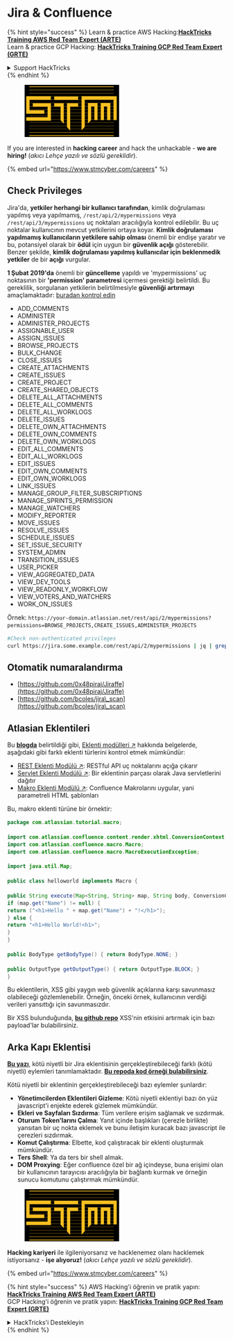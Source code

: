 # Jira & Confluence

{% hint style="success" %}
Learn & practice AWS Hacking:<img src="../../.gitbook/assets/arte.png" alt="" data-size="line">[**HackTricks Training AWS Red Team Expert (ARTE)**](https://training.hacktricks.xyz/courses/arte)<img src="../../.gitbook/assets/arte.png" alt="" data-size="line">\
Learn & practice GCP Hacking: <img src="../../.gitbook/assets/grte.png" alt="" data-size="line">[**HackTricks Training GCP Red Team Expert (GRTE)**<img src="../../.gitbook/assets/grte.png" alt="" data-size="line">](https://training.hacktricks.xyz/courses/grte)

<details>

<summary>Support HackTricks</summary>

* Check the [**subscription plans**](https://github.com/sponsors/carlospolop)!
* **Join the** 💬 [**Discord group**](https://discord.gg/hRep4RUj7f) or the [**telegram group**](https://t.me/peass) or **follow** us on **Twitter** 🐦 [**@hacktricks\_live**](https://twitter.com/hacktricks\_live)**.**
* **Share hacking tricks by submitting PRs to the** [**HackTricks**](https://github.com/carlospolop/hacktricks) and [**HackTricks Cloud**](https://github.com/carlospolop/hacktricks-cloud) github repos.

</details>
{% endhint %}

<figure><img src="../../.gitbook/assets/image (1) (1) (1) (1) (1) (1) (1).png" alt=""><figcaption></figcaption></figure>

If you are interested in **hacking career** and hack the unhackable - **we are hiring!** (_akıcı Lehçe yazılı ve sözlü gereklidir_).

{% embed url="https://www.stmcyber.com/careers" %}

## Check Privileges

Jira'da, **yetkiler herhangi bir kullanıcı tarafından**, kimlik doğrulaması yapılmış veya yapılmamış, `/rest/api/2/mypermissions` veya `/rest/api/3/mypermissions` uç noktaları aracılığıyla kontrol edilebilir. Bu uç noktalar kullanıcının mevcut yetkilerini ortaya koyar. **Kimlik doğrulaması yapılmamış kullanıcıların yetkilere sahip olması** önemli bir endişe yaratır ve bu, potansiyel olarak bir **ödül** için uygun bir **güvenlik açığı** gösterebilir. Benzer şekilde, **kimlik doğrulaması yapılmış kullanıcılar için beklenmedik yetkiler** de bir **açığı** vurgular.

**1 Şubat 2019'da** önemli bir **güncelleme** yapıldı ve 'mypermissions' uç noktasının bir **'permission' parametresi** içermesi gerektiği belirtildi. Bu gereklilik, sorgulanan yetkilerin belirtilmesiyle **güvenliği artırmayı** amaçlamaktadır: [buradan kontrol edin](https://developer.atlassian.com/cloud/jira/platform/change-notice-get-my-permissions-requires-permissions-query-parameter/#change-notice---get-my-permissions-resource-will-require-a-permissions-query-parameter)

* ADD\_COMMENTS
* ADMINISTER
* ADMINISTER\_PROJECTS
* ASSIGNABLE\_USER
* ASSIGN\_ISSUES
* BROWSE\_PROJECTS
* BULK\_CHANGE
* CLOSE\_ISSUES
* CREATE\_ATTACHMENTS
* CREATE\_ISSUES
* CREATE\_PROJECT
* CREATE\_SHARED\_OBJECTS
* DELETE\_ALL\_ATTACHMENTS
* DELETE\_ALL\_COMMENTS
* DELETE\_ALL\_WORKLOGS
* DELETE\_ISSUES
* DELETE\_OWN\_ATTACHMENTS
* DELETE\_OWN\_COMMENTS
* DELETE\_OWN\_WORKLOGS
* EDIT\_ALL\_COMMENTS
* EDIT\_ALL\_WORKLOGS
* EDIT\_ISSUES
* EDIT\_OWN\_COMMENTS
* EDIT\_OWN\_WORKLOGS
* LINK\_ISSUES
* MANAGE\_GROUP\_FILTER\_SUBSCRIPTIONS
* MANAGE\_SPRINTS\_PERMISSION
* MANAGE\_WATCHERS
* MODIFY\_REPORTER
* MOVE\_ISSUES
* RESOLVE\_ISSUES
* SCHEDULE\_ISSUES
* SET\_ISSUE\_SECURITY
* SYSTEM\_ADMIN
* TRANSITION\_ISSUES
* USER\_PICKER
* VIEW\_AGGREGATED\_DATA
* VIEW\_DEV\_TOOLS
* VIEW\_READONLY\_WORKFLOW
* VIEW\_VOTERS\_AND\_WATCHERS
* WORK\_ON\_ISSUES

Örnek: `https://your-domain.atlassian.net/rest/api/2/mypermissions?permissions=BROWSE_PROJECTS,CREATE_ISSUES,ADMINISTER_PROJECTS`
```bash
#Check non-authenticated privileges
curl https://jira.some.example.com/rest/api/2/mypermissions | jq | grep -iB6 '"havePermission": true'
```
## Otomatik numaralandırma

* [https://github.com/0x48piraj/Jiraffe](https://github.com/0x48piraj/Jiraffe)
* [https://github.com/bcoles/jira\_scan](https://github.com/bcoles/jira\_scan)

## Atlasian Eklentileri

Bu [**blogda**](https://cyllective.com/blog/posts/atlassian-audit-plugins) belirtildiği gibi, [Eklenti modülleri ↗](https://developer.atlassian.com/server/framework/atlassian-sdk/plugin-modules/) hakkında belgelerde, aşağıdaki gibi farklı eklenti türlerini kontrol etmek mümkündür:

* [REST Eklenti Modülü ↗](https://developer.atlassian.com/server/framework/atlassian-sdk/rest-plugin-module): RESTful API uç noktalarını açığa çıkarır
* [Servlet Eklenti Modülü ↗](https://developer.atlassian.com/server/framework/atlassian-sdk/servlet-plugin-module/): Bir eklentinin parçası olarak Java servletlerini dağıtır
* [Makro Eklenti Modülü ↗](https://developer.atlassian.com/server/confluence/macro-module/): Confluence Makrolarını uygular, yani parametreli HTML şablonları

Bu, makro eklenti türüne bir örnektir:
```java
package com.atlassian.tutorial.macro;

import com.atlassian.confluence.content.render.xhtml.ConversionContext;
import com.atlassian.confluence.macro.Macro;
import com.atlassian.confluence.macro.MacroExecutionException;

import java.util.Map;

public class helloworld implements Macro {

public String execute(Map<String, String> map, String body, ConversionContext conversionContext) throws MacroExecutionException {
if (map.get("Name") != null) {
return ("<h1>Hello " + map.get("Name") + "!</h1>");
} else {
return "<h1>Hello World!<h1>";
}
}

public BodyType getBodyType() { return BodyType.NONE; }

public OutputType getOutputType() { return OutputType.BLOCK; }
}
```
Bu eklentilerin, XSS gibi yaygın web güvenlik açıklarına karşı savunmasız olabileceği gözlemlenebilir. Örneğin, önceki örnek, kullanıcının verdiği verileri yansıttığı için savunmasızdır.&#x20;

Bir XSS bulunduğunda, [**bu github repo**](https://github.com/cyllective/XSS-Payloads/tree/main/Confluence) XSS'nin etkisini artırmak için bazı payload'lar bulabilirsiniz.

## Arka Kapı Eklentisi

[**Bu yazı**](https://cyllective.com/blog/posts/atlassian-malicious-plugin), kötü niyetli bir Jira eklentisinin gerçekleştirebileceği farklı (kötü niyetli) eylemleri tanımlamaktadır. [**Bu repoda kod örneği bulabilirsiniz**](https://github.com/cyllective/malfluence).

Kötü niyetli bir eklentinin gerçekleştirebileceği bazı eylemler şunlardır:

* **Yönetimcilerden Eklentileri Gizleme**: Kötü niyetli eklentiyi bazı ön yüz javascript'i enjekte ederek gizlemek mümkündür.
* **Ekleri ve Sayfaları Sızdırma**: Tüm verilere erişim sağlamak ve sızdırmak.
* **Oturum Token'larını Çalma**: Yanıt içinde başlıkları (çerezle birlikte) yansıtan bir uç nokta eklemek ve bunu iletişim kuracak bazı javascript ile çerezleri sızdırmak.
* **Komut Çalıştırma**: Elbette, kod çalıştıracak bir eklenti oluşturmak mümkündür.
* **Ters Shell**: Ya da ters bir shell almak.
* **DOM Proxying**: Eğer confluence özel bir ağ içindeyse, buna erişimi olan bir kullanıcının tarayıcısı aracılığıyla bir bağlantı kurmak ve örneğin sunucu komutunu çalıştırmak mümkündür.

<figure><img src="../../.gitbook/assets/image (1) (1) (1) (1) (1) (1) (1).png" alt=""><figcaption></figcaption></figure>

**Hacking kariyeri** ile ilgileniyorsanız ve hacklenemez olanı hacklemek istiyorsanız - **işe alıyoruz!** (_akıcı Lehçe yazılı ve sözlü gereklidir_).

{% embed url="https://www.stmcyber.com/careers" %}

{% hint style="success" %}
AWS Hacking'i öğrenin ve pratik yapın:<img src="../../.gitbook/assets/arte.png" alt="" data-size="line">[**HackTricks Training AWS Red Team Expert (ARTE)**](https://training.hacktricks.xyz/courses/arte)<img src="../../.gitbook/assets/arte.png" alt="" data-size="line">\
GCP Hacking'i öğrenin ve pratik yapın: <img src="../../.gitbook/assets/grte.png" alt="" data-size="line">[**HackTricks Training GCP Red Team Expert (GRTE)**<img src="../../.gitbook/assets/grte.png" alt="" data-size="line">](https://training.hacktricks.xyz/courses/grte)

<details>

<summary>HackTricks'i Destekleyin</summary>

* [**abonelik planlarını**](https://github.com/sponsors/carlospolop) kontrol edin!
* **💬 [**Discord grubuna**](https://discord.gg/hRep4RUj7f) veya [**telegram grubuna**](https://t.me/peass) katılın ya da **Twitter'da** 🐦 [**@hacktricks\_live**](https://twitter.com/hacktricks\_live)**'ı takip edin.**
* **Hacking ipuçlarını paylaşarak [**HackTricks**](https://github.com/carlospolop/hacktricks) ve [**HackTricks Cloud**](https://github.com/carlospolop/hacktricks-cloud) github repolarına PR gönderin.**

</details>
{% endhint %}
